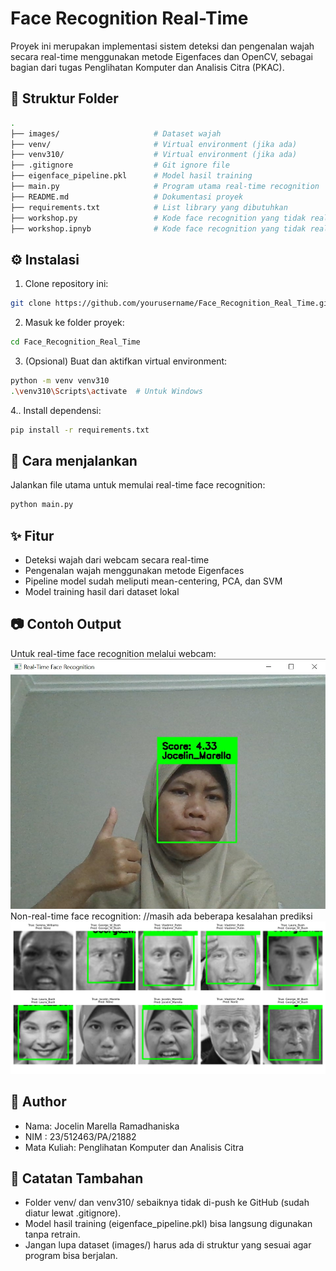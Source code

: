 ﻿# Face Recognition Real-Time
Proyek ini merupakan implementasi sistem deteksi dan pengenalan wajah secara real-time menggunakan metode Eigenfaces dan OpenCV, sebagai bagian dari tugas Penglihatan Komputer dan Analisis Citra (PKAC).

## 📁 Struktur Folder
```bash
.
├── images/                     # Dataset wajah
├── venv/                       # Virtual environment (jika ada)
├── venv310/                    # Virtual environment (jika ada)
├── .gitignore                  # Git ignore file
├── eigenface_pipeline.pkl      # Model hasil training
├── main.py                     # Program utama real-time recognition
├── README.md                   # Dokumentasi proyek
├── requirements.txt            # List library yang dibutuhkan
├── workshop.py                 # Kode face recognition yang tidak real-time
├── workshop.ipnyb              # Kode face recognition yang tidak real-time ditambah dengan dataset images Jocelin_Marella
```

## ⚙️ Instalasi
1. Clone repository ini:
```bash
git clone https://github.com/yourusername/Face_Recognition_Real_Time.git
```
2. Masuk ke folder proyek:
```bash
cd Face_Recognition_Real_Time
```
3. (Opsional) Buat dan aktifkan virtual environment:
```bash
python -m venv venv310
.\venv310\Scripts\activate  # Untuk Windows
```
4.. Install dependensi:
```bash
pip install -r requirements.txt
```

## 🚀 Cara menjalankan
Jalankan file utama untuk memulai real-time face recognition:
```python
python main.py
```
## ✨ Fitur
- Deteksi wajah dari webcam secara real-time
- Pengenalan wajah menggunakan metode Eigenfaces
- Pipeline model sudah meliputi mean-centering, PCA, dan SVM
- Model training hasil dari dataset lokal

## 📷 Contoh Output
Untuk real-time face recognition melalui webcam:
![Real-Time Face Recognition](preview.jpg)
Non-real-time face recognition: 
//masih ada beberapa kesalahan prediksi
![Non Real-Time Face Recognition](preview2.png)

## 👤 Author
- Nama: Jocelin Marella Ramadhaniska
- NIM : 23/512463/PA/21882
- Mata Kuliah: Penglihatan Komputer dan Analisis Citra

## 📌 Catatan Tambahan
- Folder venv/ dan venv310/ sebaiknya tidak di-push ke GitHub (sudah diatur lewat .gitignore).
- Model hasil training (eigenface_pipeline.pkl) bisa langsung digunakan tanpa retrain.
- Jangan lupa dataset (images/) harus ada di struktur yang sesuai agar program bisa berjalan.